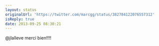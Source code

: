 ```yaml
---
layout: status
originalUrl: 'https://twitter.com/marcgg/status/382784122076557312'
isReply: true
date: 2013-09-25 08:30:21
---
```


@jlalleve merci bien!!!!
